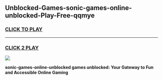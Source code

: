 
## Unblocked-Games-sonic-games-online-unblocked-Play-Free-qqmye
<h3>
<a href="https://premium76.site?title=sonic-games-online-unblocked&ref=18A1">CLICK TO PLAY</a></h3>
<hr>

<h3>
<a href="https://premium76.site?title=sonic-games-online-unblocked&ref=18A1">CLICK 2 PLAY</a>
  
</h3>

<a href="https://premium76.site?title=sonic-games-online-unblocked&ref=18A1"><img src="https://clearcache.store/games.png"></a>


**sonic-games-online-unblocked games unblocked: Your Gateway to Fun and Accessible Online Gaming**
